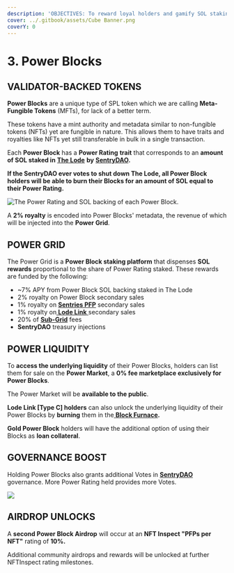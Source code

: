 ```yaml
---
description: 'OBJECTIVES: To reward loyal holders and gamify SOL staking.'
cover: ../.gitbook/assets/Cube Banner.png
coverY: 0
---
```


# 3. Power Blocks

## VALIDATOR-BACKED TOKENS

**Power Blocks** are a unique type of SPL token which we are calling **Meta-Fungible Tokens** (MFTs), for lack of a better term.

These tokens have a mint authority and metadata similar to non-fungible tokens (NFTs) yet are fungible in nature. This allows them to have traits and royalties like NFTs yet still transferable in bulk in a single transaction.

Each **Power Block** has a **Power Rating** **trait** that corresponds to an **amount of SOL staked in** [**The Lode**](1.-the-lode.md) **by** [**SentryDAO**](../sentry-dao.md)**.**

**If the SentryDAO ever votes to shut down The Lode, all Power Block holders will be able to burn their Blocks for an amount of SOL equal to their Power Rating.**

![The Power Rating and SOL backing of each Power Block.](<../.gitbook/assets/Block Value2.png>)

A **2% royalty** is encoded into Power Blocks' metadata, the revenue of which will be injected into the **Power Grid**.

## POWER GRID

The Power Grid is a **Power Block staking platform** that dispenses **SOL rewards** proportional to the share of Power Rating staked. These rewards are funded by the following:

* \~7% APY from Power Block SOL backing staked in The Lode
* 2% royalty on Power Block secondary sales
* 1% royalty on [**Sentries PFP**](../sentries-pfps.md) secondary sales
* 1% royalty on[ **Lode Link** ](2.-lode-links.md)secondary sales
* 20% of [**Sub-Grid**](4.-advanced-lode-functions.md#sub-grids) fees
* **SentryDAO** treasury injections

## POWER LIQUIDITY

To **access the underlying liquidity** of their Power Blocks, holders can list them for sale on the **Power Market**, a **0% fee marketplace exclusively for Power Blocks**.

The Power Market will be **available to the public**.

**Lode Link \[Type C] holders** can also unlock the underlying liquidity of their Power Blocks by **burning** them in the[ **Block Furnace**](4.-advanced-lode-functions.md#block-furnace)**.**

**Gold Power Block** holders will have the additional option of using their Blocks as **loan collateral**.

## GOVERNANCE BOOST

Holding Power Blocks also grants additional Votes in [**SentryDAO**](../sentry-dao.md) governance. More Power Rating held provides more Votes.

![](<../.gitbook/assets/All Block Small.gif>)

## AIRDROP UNLOCKS

A **second Power Block Airdrop** will occur at an **NFT Inspect "PFPs per NFT"** rating of **10%.**

Additional community airdrops and rewards will be unlocked at further NFTInspect rating milestones.
